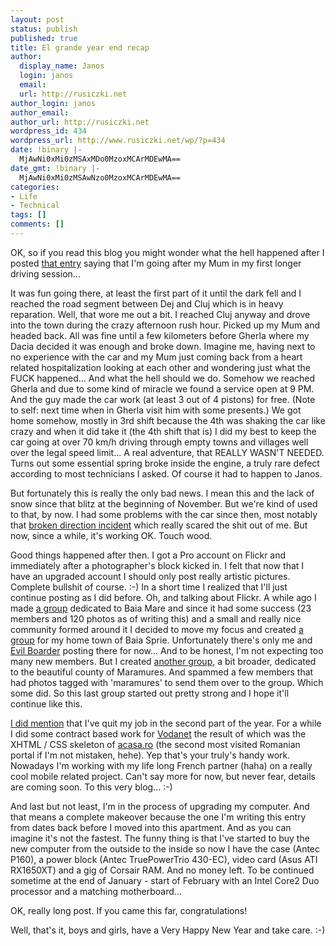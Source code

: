 ```yaml
---
layout: post
status: publish
published: true
title: El grande year end recap
author:
  display_name: Janos
  login: janos
  email: 
  url: http://rusiczki.net
author_login: janos
author_email: 
author_url: http://rusiczki.net
wordpress_id: 434
wordpress_url: http://www.rusiczki.net/wp/?p=434
date: !binary |-
  MjAwNi0xMi0zMSAxMDo0MzoxMCArMDEwMA==
date_gmt: !binary |-
  MjAwNi0xMi0zMSAwNzo0MzoxMCArMDEwMA==
categories:
- Life
- Technical
tags: []
comments: []
---
```

<p>OK, so if you read this blog you might wonder what the hell happened after I posted <a href="http://www.rusiczki.net/2006/11/23/hospitals-and-surprise-travels/">that entry</a> saying that I'm going after my Mum in my first longer driving session...</p>
<p>It was fun going there, at least the first part of it until the dark fell and I reached the road segment between Dej and Cluj which is in heavy reparation. Well, that wore me out a bit. I reached Cluj anyway and drove into the town during the crazy afternoon rush hour. Picked up my Mum and headed back. All was fine until a few kilometers before Gherla where my Dacia decided it was enough and broke down. Imagine me, having next to no experience with the car and my Mum just coming back from a heart related hospitalization looking at each other and wondering just what the FUCK happened... And what the hell should we do. Somehow we reached Gherla and due to some kind of miracle we found a service open at 9 PM. And the guy made the car work (at least 3 out of 4 pistons) for free. (Note to self: next time when in Gherla visit him with some presents.) We got home somehow, mostly in 3rd shift because the 4th was shaking the car like crazy and when it did take it (the 4th shift that is) I did my best to keep the car going at over 70 km/h driving through empty towns and villages well over the legal speed limit... A real adventure, that REALLY WASN'T NEEDED. Turns out some essential spring broke inside the engine, a truly rare defect according to most technicians I asked. Of course it had to happen to Janos.</p>
<p>But fortunately this is really the only bad news. I mean this and the lack of snow since that blitz at the beginning of November. But we're kind of used to that, by now. I had some problems with the car since then, most notably that <a href="http://www.flickr.com/photos/janos/326253146/">broken direction incident</a> which really scared the shit out of me. But now, since a while, it's working OK. Touch wood.</p>
<p>Good things happened after then. I got a Pro account on Flickr and immediately after a photographer's block kicked in. I felt that now that I have an upgraded account I should only post really artistic pictures. Complete bullshit of course. :-) In a short time I realized that I'll just continue posting as I did before. Oh, and talking about Flickr. A while ago I made <a href="http://www.flickr.com/groups/baia-mare/">a group</a> dedicated to Baia Mare and since it had some success (23 members and 120 photos as of writing this) and a small and really nice community formed around it I decided to move my focus and created <a href="http://www.flickr.com/groups/baia-sprie/">a group</a> for my home town of Baia Sprie. Unfortunately there's only me and <a href="http://astateofmind.pluto.ro/">Evil Boarder</a> posting there for now... And to be honest, I'm not expecting too many new members. But I created <a href="http://www.flickr.com/groups/maramures/">another group</a>, a bit broader, dedicated to the beautiful county of Maramures. And spammed a few members that had photos tagged with 'maramures' to send them over to the group. Which some did. So this last group started out pretty strong and I hope it'll continue like this.</p>
<p><a href="http://www.rusiczki.net/2006/09/15/the-last-day/">I did mention</a> that I've quit my job in the second part of the year. For a while I did some contract based work for <a href="http://www.vodanet.ro">Vodanet</a> the result of which was the XHTML / CSS skeleton of <a href="http://www.acasa.ro">acasa.ro</a> (the second most visited Romanian portal if I'm not mistaken, hehe). Yep that's your truly's handy work. Nowadays I'm working with my life long French partner (haha) on a really cool mobile related project. Can't say more for now, but never fear, details are coming soon. To this very blog... :-)</p>
<p>And last but not least, I'm in the process of upgrading my computer. And that means a complete makeover because the one I'm writing this entry from dates back before I moved into this apartment. And as you can imagine it's not the fastest. The funny thing is that I've started to buy the new computer from the outside to the inside so now I have the case (Antec P160), a power block (Antec TruePowerTrio 430-EC), video card (Asus ATI RX1650XT) and a gig of Corsair RAM. And no money left. To be continued sometime at the end of January - start of February with an Intel Core2 Duo processor and a matching motherboard...</p>
<p>OK, really long post. If you came this far, congratulations!</p>
<p>Well, that's it, boys and girls, have a Very Happy New Year and take care. :-)</p>
